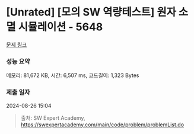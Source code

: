 # [Unrated] [모의 SW 역량테스트] 원자 소멸 시뮬레이션 - 5648 

[문제 링크](https://swexpertacademy.com/main/code/problem/problemDetail.do?contestProbId=AWXRFInKex8DFAUo) 

### 성능 요약

메모리: 81,672 KB, 시간: 6,507 ms, 코드길이: 1,323 Bytes

### 제출 일자

2024-08-26 15:04



> 출처: SW Expert Academy, https://swexpertacademy.com/main/code/problem/problemList.do